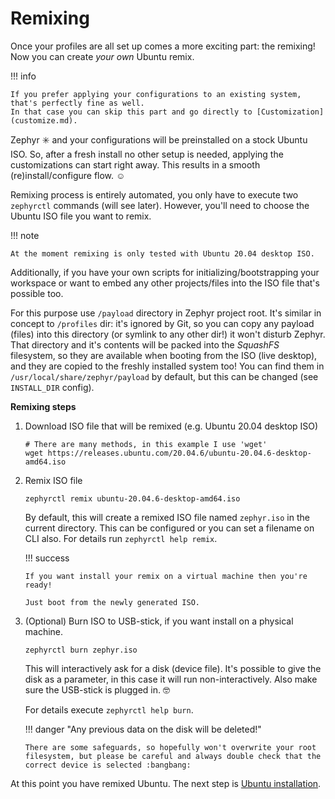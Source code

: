 # Remixing

Once your profiles are all set up comes a more exciting part: the remixing!
Now you can create _your own_ Ubuntu remix.

!!! info

    If you prefer applying your configurations to an existing system, that's perfectly fine as well.
    In that case you can skip this part and go directly to [Customization](customize.md).

Zephyr :eight_spoked_asterisk: and your configurations will be preinstalled on a stock Ubuntu ISO.
So, after a fresh install no other setup is needed, applying the customizations can start right away.
This results in a smooth (re)install/configure flow. :relaxed:

Remixing process is entirely automated, you only have to execute two `zephyrctl` commands (will see later).
However, you'll need to choose the Ubuntu ISO file you want to remix.

!!! note

    At the moment remixing is only tested with Ubuntu 20.04 desktop ISO.

Additionally, if you have your own scripts for initializing/bootstrapping your workspace or want to embed any other projects/files into the ISO file that's possible too.

For this purpose use `/payload` directory in Zephyr project root.
It's similar in concept to `/profiles` dir: it's ignored by Git, so you can copy any payload (files) into this directory (or symlink to any other dir!) it won't disturb Zephyr.
That directory and it's contents will be packed into the _SquashFS_ filesystem, so they are available when booting from the ISO (live desktop), and they are copied to the freshly installed system too!
You can find them in `/usr/local/share/zephyr/payload` by default, but this can be changed (see `INSTALL_DIR` config).

**Remixing steps**

1.  Download ISO file that will be remixed (e.g. Ubuntu 20.04 desktop ISO)
    ```
    # There are many methods, in this example I use 'wget'
    wget https://releases.ubuntu.com/20.04.6/ubuntu-20.04.6-desktop-amd64.iso
    ```
1.  Remix ISO file

    ```
    zephyrctl remix ubuntu-20.04.6-desktop-amd64.iso
    ```

    By default, this will create a remixed ISO file named `zephyr.iso` in the current directory.
    This can be configured or you can set a filename on CLI also.
    For details run `zephyrctl help remix`.

    !!! success

        If you want install your remix on a virtual machine then you're ready!

        Just boot from the newly generated ISO.

1.  (Optional) Burn ISO to USB-stick, if you want install on a physical machine.

    ```
    zephyrctl burn zephyr.iso
    ```

    This will interactively ask for a disk (device file). It's possible to give the disk as a parameter, in this case it will run non-interactively.
    Also make sure the USB-stick is plugged in. :nerd_face:

    For details execute `zephyrctl help burn`.

    !!! danger "Any previous data on the disk will be deleted!"

        There are some safeguards, so hopefully won't overwrite your root filesystem, but please be careful and always double check that the correct device is selected :bangbang:

At this point you have remixed Ubuntu. The next step is [Ubuntu installation](ubuntu.md).
